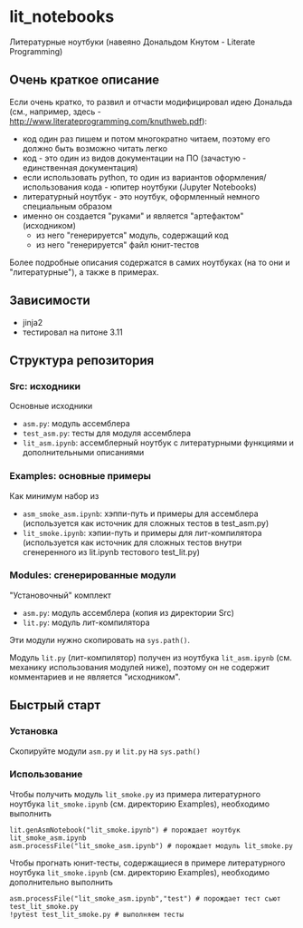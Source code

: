 # lit_notebooks

Литературные ноутбуки (навеяно Дональдом Кнутом - Literate Programming)

## Очень краткое описание

Если очень кратко, то развил и отчасти модифицировал идею Дональда (см., например, здесь - http://www.literateprogramming.com/knuthweb.pdf):

* код один раз пишем и потом многократно читаем, поэтому его должно быть возможно читать легко
* код - это один из видов документации на ПО (зачастую - единственная документация)
* если использовать python, то один из вариантов оформления/использования кода - юпитер ноутбуки (Jupyter Notebooks)
* литературный ноутбук - это ноутбук, оформленный немного специальным образом
* именно он создается "руками" и является "артефактом" (исходником)
    * из него "генерируется" модуль, содержащий код
    * из него "генерируется" файл юнит-тестов

Более подробные описания содержатся в самих ноутбуках (на то они и "литературные"), а также в примерах.

## Зависимости

* jinja2
* тестировал на питоне 3.11
  
## Структура репозитория

### Src: исходники

Основные исходники

* `asm.py`: модуль ассемблера
* `test_asm.py`: тесты для модуля ассемблера
* `lit_asm.ipynb`: ассемблерный ноутбук с литературными функциями и дополнительными описаниями

### Examples: основные примеры

Как минимум набор из 

* `asm_smoke_asm.ipynb`: хэппи-путь и примеры для ассемблера (используется как источник для сложных тестов в test_asm.py)
* `lit_smoke.ipynb`: хэпии-путь и примеры для лит-компилятора (используется как источник для сложных тестов внутри сгенеренного из lit.ipynb тестового test_lit.py)

### Modules: сгенерированные модули

"Установочный" комплект

* `asm.py`: модуль ассемблера (копия из директории Src)
* `lit.py`: модуль лит-компилятора

Эти модули нужно скопировать на `sys.path()`.

Модуль `lit.py` (лит-компилятор) получен из ноутбука `lit_asm.ipynb` (см. механику использования модулей ниже), поэтому он не содержит комментариев и не является "исходником".

## Быстрый старт

### Установка

Скопируйте модули `asm.py` и `lit.py` на `sys.path()`

### Использование

Чтобы получить модуль `lit_smoke.py` из примера литературного ноутбука `lit_smoke.ipynb` (см. директорию Examples), необходимо выполнить


    lit.genAsmNotebook("lit_smoke.ipynb") # порождает ноутбук lit_smoke_asm.ipynb 
    asm.processFile("lit_smoke_asm.ipynb") # порождает модуль lit_smoke.py

Чтобы прогнать юнит-тесты, содержащиеся в примере литературного ноутбука `lit_smoke.ipynb` (см. директорию Examples), необходимо дополнительно выполнить

    asm.processFile("lit_smoke_asm.ipynb","test") # порождает тест сьют test_lit_smoke.py
    !pytest test_lit_smoke.py # выполняем тесты

